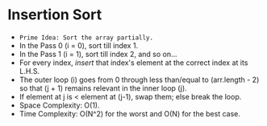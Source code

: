 # **Insertion Sort**
- `Prime Idea: Sort the array partially.`
- In the Pass 0 (i = 0), sort till index 1.
- In the Pass 1 (i = 1), sort till index 2, and so on...
- For every index, *insert* that index's element at the correct index at its L.H.S.
- The outer loop (i) goes from 0 through less than/equal to (arr.length - 2) so that (j + 1) remains relevant in the inner loop (j).
- If element at j is < element at (j-1), swap them; else break the loop.
- Space Complexity: O(1).
- Time Complexity: O(N^2) for the worst and O(N) for the best case.